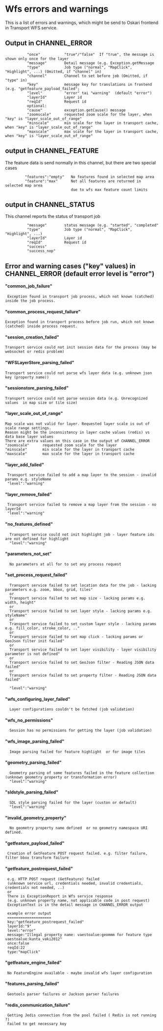 # Wfs errors and warnings

 This is a list of errors and warnings, which might be send to Oskari frontend in Transport WFS service.

## Output in CHANNEL_ERROR

              "once"           "true"/"false"  If "true", the message is shown only once for the layer
              "message"        Detail message (e.g. Exception.getMessage
              "type"           Job type ("normal", "MapClick", "Highlight", ...) (Omitted, if "channel" in)
              "channel"        Channel to set before job (Omitted, if "type" in)
              "key"            message key for translations in frontend (e.g. "getfeature_payload_failed";
              "level"          "error" tai "warning"  (default "error")
              "layerId"        Layer id
              "reqId"          Request id
              optional:
              "cause"          exception.getCause() message
              "zoomscale"      requested zoom scale for the layer, when "key" is "layer_scale_out_of_range"
              "minscale"       min scale for the layer in transport cache, when "key" is "layer_scale_out_of_range"
              "maxscale"       max scale for the layer in transport cache, when "key" is "layer_scale_out_of_range"

##  output in CHANNEL_FEATURE

The feature data is send normally in this channel, but there are two special cases

             "features":"empty"   No features found in selected map area
             "feature":"max"      Not all features are returned in selected map area
                                  due to wfs max feature count limits

##  output in CHANNEL_STATUS

This channel reports the status of transport job

              "message"        status message (e.g. "started", "completed"
              "type"           Job type ("normal", "MapClick", "Highlight", ...)
              "layerId"        Layer id
              "reqId"          Request id
              "success"
              "success_nop"

## Error and warning cases ("key" values) in CHANNEL_ERROR (default error level is "error")

#### "common_job_failure"

     Exception found in transport job process, which not known (catched) inside the job process.

#### "common_process_request_failure"

    Exception found in transport process before job run, which not known (catched) inside process request.

#### "session_creation_failed"

    Transport service could not init session data for the process (may be websocket or redis problem)

#### "WFSLayerStore_parsing_failed"

    Transport service could not parse wfs layer data (e.g. unknown json key (property name))

#### "sessionstore_parsing_failed"

    Transport service could not parse session data (e.g. Unrecognized values  in map size or tile size)

#### "layer_scale_out_of_range"

    Map scale was not valid for layer. Requested layer scale is out of scale range settings.
    Reason might be the inconsistency in layer cache values (redis) vs data base layer values
    There are extra values on this case in the output of CHANNEL_ERROR
    "zoomscale"      requested zoom scale for the layer
    "minscale"       min scale for the layer in transport cache
    "maxscale"       max scale for the layer in transport cache

#### "layer_add_failed"

     Transport service failed to add a map layer to the session - invalid params e.g. styleName
     "level":"warning"


#### "layer_remove_failed"

     Transport service failed to remove a map layer from the session - no layerId
     "level":"warning"

#### "no_features_defined"

      Transport service could not init highlight job - layer feature ids are not defined for highlight
      "level":"warning"

#### "parameters_not_set"

      No parameters at all for to set any process request

#### "set_process_request_failed"

      Transport service failed to set location data for the job - lacking parameters e.g. zoom, bbox, grid, tiles"
      or
      Transport service failed to set map size - lacking params e.g. width, height"
      or
      Transport service failed to set layer style - lacking params e.g. styleName"
      or
      Transport service failed to set custom layer style - lacking params e.g. fill_color, stroke_color, .."
      or
      Transport service failed to set map click - lacking params or GeoJson filter init failed"
      or
      Transport service failed to set layer visibility - layer visibility parameter is not defined"
      or
      Transport service failed to set GeoJson filter - Reading JSON data failed"
      or
      Transport service failed to set property filter - Reading JSON data failed"

      "level":"warning"

#### "wfs_configuring_layer_failed"

      Layer configurations couldn't be fetched (job validation)

#### "wfs_no_permissions"

      Session has no permissions for getting the layer (job validation)

####  "wfs_image_parsing_failed"

      Image parsing failed for feature highlight  or for image tiles

#### "geometry_parsing_failed"

      Geometry parsing of some features failed in the feature collection (unknown geometry property or transformation error)
      "level":"warning"

#### "sldstyle_parsing_failed"

      SDL style parsing failed for the layer (custon or default)
      "level":"warning"

#### "invalid_geometry_property"

      No geometry property name defined  or no geometry namespace URI defined.

#### "getfeature_payload_failed"

     Creation of GetFeature POST request failed. e.g. filter failure, filter bbox transform failure

#### "getfeature_postrequest_failed"

     e.g. HTTP POST request (GetFeature) failed
     (unknown service url, credentials needed, invalid credentials, credentials not needed, ..)
     or
     There is ExceptionReport in Wfs service response
     (e.g. unknown property name, not applicable code in post request)
     ExceptionText is in the detail message in CHANNEL_ERROR output

     example error output
     ====================
     key:"getfeature_postrequest_failed"
     layerId:"9"
     level:"error"
     message:"Illegal property name: vaestoalue:geommm for feature type vaestoalue:kunta_vaki2012"
     once:false
     reqId:22
     type:"mapClick"

#### "getfeature_engine_failed"

     No FeatureEngine available - maybe invalid wfs layer configuration

#### "features_parsing_failed"

     Geotools parser failures or Jackson parser failures

#### "redis_communication_failure"

     Getting Jedis connection from the pool failed ( Redis is not running ?)
     Failed to get necessary key


